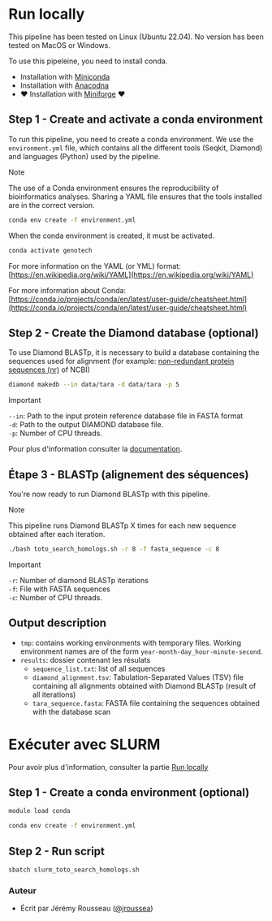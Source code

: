 # Run locally

This pipeline has been tested on Linux (Ubuntu 22.04). No version has been tested on MacOS or Windows.

To use this pipeleine, you need to install conda. 
- Installation with [Miniconda](https://docs.anaconda.com/miniconda/miniconda-install/)
- Installation with [Anacodna](https://docs.anaconda.com/anaconda/install/)
- :heart: Installation with [Miniforge](https://github.com/conda-forge/miniforge?tab=readme-ov-file) :heart:

## Step 1 - Create and activate a conda environment

To run this pipeline, you need to create a conda environment. We use the `environment.yml` file, which contains all the different tools (Seqkit, Diamond) and languages (Python) used by the pipeline.

> [!NOTE] 
> The use of a Conda environment ensures the reproducibility of bioinformatics analyses. Sharing a YAML file ensures that the tools installed are in the correct version.

```bash
conda env create -f environment.yml
```

When the conda environment is created, it must be activated.

```bash
conda activate genotech
```

For more information on the YAML (or YML) format: [https://en.wikipedia.org/wiki/YAML](https://en.wikipedia.org/wiki/YAML)

For more information about Conda: [https://conda.io/projects/conda/en/latest/user-guide/cheatsheet.html](https://conda.io/projects/conda/en/latest/user-guide/cheatsheet.html)

## Step 2 - Create the Diamond database (optional)

To use Diamond BLASTp, it is necessary to build a database containing the sequences used for alignment (for example: [non-redundant protein sequences (nr)](https://www.ncbi.nlm.nih.gov/refseq/about/nonredundantproteins/) of NCBI)

```bash 
diamond makedb --in data/tara -d data/tara -p 5
```

> [!IMPORTANT]  
> `--in`: Path to the input protein reference database file in FASTA format \
> `-d`: Path to the output DIAMOND database file. \
> `-p`: Number of CPU threads.

Pour plus d'information consulter la [documentation](https://github.com/bbuchfink/diamond/wiki/3.-Command-line-options).

## Étape 3 - BLASTp (alignement des séquences)

You're now ready to run Diamond BLASTp with this pipeline.

> [!NOTE] 
> This pipeline runs Diamond BLASTp X times for each new sequence obtained after each iteration.

```bash
./bash toto_search_homologs.sh -r 8 -f fasta_sequence -c 8
```

> [!IMPORTANT]  
> `-r`: Number of diamond BLASTp iterations \
> `-f`: File with FASTA sequences \
> `-c`: Number of CPU threads.

## Output description

- `tmp`: contains working environments with temporary files. Working environment names are of the form `year-month-day_hour-minute-second`.
- `results`: dossier contenant les résulats
    - `sequence_list.txt`: list of all sequences
    - `diamond_alignment.tsv`: Tabulation-Separated Values (TSV) file containing all alignments obtained with Diamond BLASTp (result of all iterations)
    - `tara_sequence.fasta`: FASTA file containing the sequences obtained with the database scan

# Exécuter avec SLURM

Pour avoir plus d'information, consulter la partie [Run locally](#run-locally)

## Step 1 - Create a conda environment (optional)

```bash
module load conda

conda env create -f environment.yml
```

## Step 2 - Run script

```bash
sbatch slurm_toto_search_homologs.sh
```

### **Auteur**

- Écrit par Jérémy Rousseau ([@jroussea](https://github.com/jroussea))